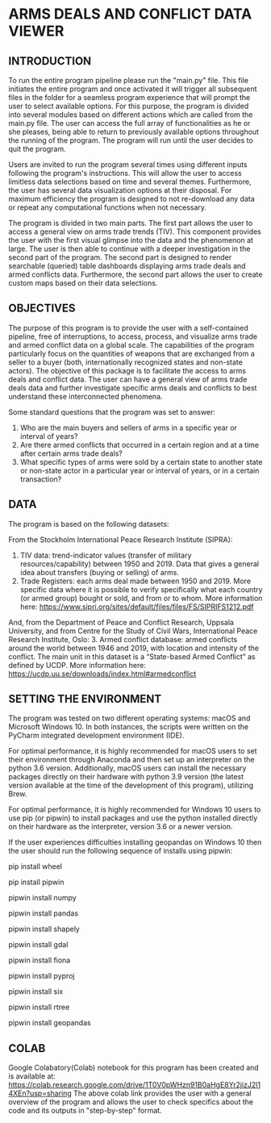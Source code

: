 # ARMS DEALS AND CONFLICT DATA VIEWER

## INTRODUCTION
To run the entire program pipeline please run the "main.py" file. This file initiates the entire program and once activated it will trigger all subsequent files in the folder for a seamless program experience that will prompt the user to select available options. For this purpose, the program is divided into several modules based on different actions which are called from the main.py file. The user can access the full array of functionalities as he or she pleases, being able to return to previously available options throughout the running of the program. The program will run until the user decides to quit the program.

Users are invited to run the program several times using different inputs following the program's instructions.  This will allow the user to access limitless data selections based on time and several themes.  Furthermore, the user has several data visualization options at their disposal.  For maximum efficiency the program is designed to not re-download any data or repeat any computational functions when not necessary.

The program is divided in two main parts. The first part allows the user to access a general view on arms trade trends (TIV).  This component provides the user with the first visual glimpse into the data and the phenomenon at large.  The user is then able to continue with a deeper investigation in the second part of the program.
The second part is designed to render searchable (queried) table dashboards displaying arms trade deals and armed conflicts data.  Furthermore, the second part allows the user to create custom maps based on their data selections.

## OBJECTIVES
The purpose of this program is to provide the user with a self-contained pipeline, free of interruptions, to access, process, and visualize arms trade and armed conflict data on a global scale.  The capabilities of the program particularly focus on the quantities of weapons that are exchanged from a seller to a buyer (both, internationally recognized states and non-state actors).
The objective of this package is to facilitate the access to arms deals and conflict data.
The user can have a general view of arms trade deals data and further investigate specific arms deals and conflicts to best understand these interconnected phenomena.

Some standard questions that the program was set to answer:
1. Who are the main buyers and sellers of arms in a specific year or interval of years?
2. Are there armed conflicts that occurred in a certain region and at a time after certain arms trade deals?
3. What specific types of arms were sold by a certain state to another state or non-state actor in a particular year or interval of years, or in a certain transaction?

## DATA
The program is based on the following datasets:

From the Stockholm International Peace Research Institute (SIPRA):
1.   TIV data: trend-indicator values (transfer of military resources/capability) between 1950 and 2019. Data that gives a general idea about transfers (buying or selling) of arms.
2.   Trade Registers: each arms deal made between 1950 and 2019. More specific data where it is possible to verify specifically what each country (or armed group) bought or sold, and from or to whom.
More information here: https://www.sipri.org/sites/default/files/files/FS/SIPRIFS1212.pdf

And, from the Department of Peace and Conflict Research, Uppsala University, and from Centre for the Study of Civil Wars, International Peace Research Institute, Oslo:
3.   Armed conflict database: armed conflicts around the world between 1946 and 2019, with location and intensity of the conflict. The main unit in this dataset is a “State-based Armed Conflict” as defined by UCDP.
More information here: https://ucdp.uu.se/downloads/index.html#armedconflict

## SETTING THE ENVIRONMENT
The program was tested on two different operating systems: macOS and Microsoft Windows 10. In both instances, the scripts were written on the PyCharm integrated development environment (IDE).

For optimal performance, it is highly recommended for macOS users to set their environment through Anaconda and then set up an interpreter on the python 3.6 version. Additionally, macOS users can install the necessary packages directly on their hardware with python 3.9 version (the latest version available at the time of the development of this program), utilizing Brew.

For optimal performance, it is highly recommended for Windows 10 users to use pip (or pipwin) to install packages and use the python installed directly on their hardware as the interpreter, version 3.6 or a newer version.

If the user experiences difficulties installing geopandas on Windows 10 then the user should run the following sequence of installs using pipwin:

pip install wheel

pip install pipwin

pipwin install numpy

pipwin install pandas

pipwin install shapely

pipwin install gdal

pipwin install fiona

pipwin install pyproj

pipwin install six

pipwin install rtree

pipwin install geopandas

## COLAB
Google Colabatory(Colab) notebook for this program has been created and is available at:
https://colab.research.google.com/drive/1T0V0pWHzn91B0aHgE8Yr2jizJ2l14XEn?usp=sharing
The above colab link provides the user with a general overview of the program and allows the user to check specifics about the code and its outputs in "step-by-step" format.




